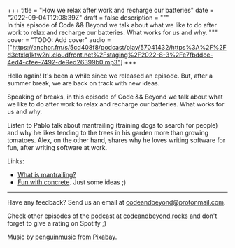 +++
title = "How we relax after work and recharge our batteries"
date = "2022-09-04T12:08:39Z"
draft = false
description = """\
  In this episode of Code && Beyond we talk about what we like to do after work to relax and recharge our batteries. What works for us and why.
  """
cover = "TODO: Add cover"
audio = ["https://anchor.fm/s/5cd408f8/podcast/play/57041432/https%3A%2F%2Fd3ctxlq1ktw2nl.cloudfront.net%2Fstaging%2F2022-8-3%2Fe7fbddce-4ed4-cfee-7492-de9ed26399b0.mp3"]
+++

Hello again! It's been a while since we released an episode. But, after a
summer break, we are back on track with new ideas.

Speaking of breaks, in this episode of Code && Beyond we talk about what we
like to do after work to relax and recharge our batteries. What works for us
and why.

Listen to Pablo talk about mantrailing (training dogs to search for people) and
why he likes tending to the trees in his garden more than growing tomatoes.
Alex, on the other hand, shares why he loves writing software for fun, after
writing software at work.

Links:

- [What is mantrailing?](https://www.mantrailinguk.com/post/what-is-mantrailing)
- [Fun with concrete](https://www.instructables.com/DIY-Concrete/). Just some ideas ;)

---

Have any feedback? Send us an email at
[codeandbeyond@protonmail.com](mailto:codeandbeyond@protonmail.com).

Check other episodes of the podcast at
[codeandbeyond.rocks](https://codeandbeyond.rocks/) and don't forget to give a
rating on Spotify ;)

Music by [penguinmusic](https://pixabay.com/users/penguinmusic-24940186) from
[Pixabay](https://pixabay.com/music).
